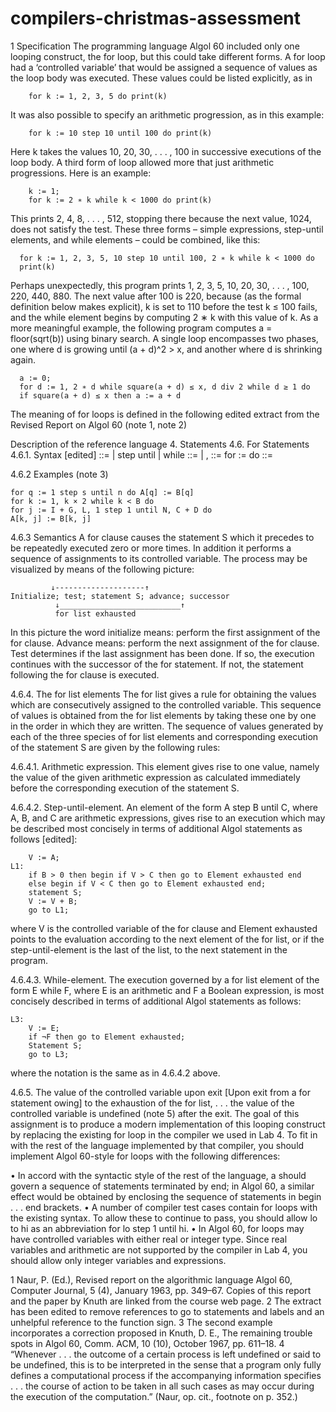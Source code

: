 # compilers-christmas-assessment

1 Specification
The programming language Algol 60 included only one looping construct, the for loop, but this could take different forms. A for loop had a ‘controlled variable’ that would be assigned a sequence of values as the loop body was executed. These values could be listed explicitly, as in

		for k := 1, 2, 3, 5 do print(k)
  
It was also possible to specify an arithmetic progression, as in this example:

		for k := 10 step 10 until 100 do print(k)

Here k takes the values 10, 20, 30, . . . , 100 in successive executions of the loop body. A third form of loop allowed more that just arithmetic progressions. Here is an example:

		k := 1;
		for k := 2 ∗ k while k < 1000 do print(k)
  
This prints 2, 4, 8, . . . , 512, stopping there because the next value, 1024, does not satisfy the test. These three forms – simple expressions, step-until elements, and while elements – could be combined, like this:

	  for k := 1, 2, 3, 5, 10 step 10 until 100, 2 ∗ k while k < 1000 do
	  print(k)
  
Perhaps unexpectedly, this program prints 1, 2, 3, 5, 10, 20, 30, . . . , 100, 220, 440, 880. The next value after 100 is 220, because (as the formal definition below makes explicit), k is set to 110 before the test k ≤ 100 fails, and the while element begins by computing 2 ∗ k with this value of k. As a more meaningful example, the following program computes a = floor(sqrt(b)) using binary search. A single loop encompasses two phases, one where d is growing until (a + d)^2 > x, and another where d is shrinking again.

	  a := 0;
	  for d := 1, 2 ∗ d while square(a + d) ≤ x, d div 2 while d ≥ 1 do
	  if square(a + d) ≤ x then a := a + d

The meaning of for loops is defined in the following edited extract from the Revised Report on Algol 60 (note 1, note 2)

Description of the reference language
4. Statements
4.6. For Statements
4.6.1. Syntax [edited]
	<for list element> ::= 
	<arithmetic expression> |
	<arithmetic expression> step <arithmetic expression>
	until <arithmetic expression> |
	<arithmetic expression> while <Boolean expression>
	<for list> ::= <for list element> |
	<for list>, <for list element>
	<for clause> ::= for <variable> := <for list> do
	<for statement> ::= <for clause> <statement>
 
4.6.2 Examples (note 3)

	for q := 1 step s until n do A[q] := B[q]
	for k := 1, k × 2 while k < B do
	for j := I + G, L, 1 step 1 until N, C + D do
	A[k, j] := B[k, j]
  
4.6.3 Semantics
A for clause causes the statement S which it precedes to be repeatedly executed zero or more times. In addition it performs a sequence of assignments to its controlled variable. The process may be visualized by means of the following picture:

		     ↓--------------------↑
	Initialize; test; statement S; advance; successor
		      ↓___________________________↑
			  for list exhausted
                  
In this picture the word initialize means: perform the first assignment of the for clause. Advance means: perform the next assignment of the for clause. Test determines if the last assignment has been done. If so, the execution continues with the successor of the for statement. If not, the statement following the for clause is executed.

4.6.4. The for list elements
The for list gives a rule for obtaining the values which are consecutively assigned to the controlled variable. This sequence of values is obtained from the for list elements by taking these one by one in the order in which they are written. The sequence of values generated by each of the three species of for list elements and corresponding execution of the statement S are given by the following rules:

4.6.4.1. Arithmetic expression. This element gives rise to one value, namely the value of the given arithmetic expression as calculated immediately before the corresponding execution of the statement S.

4.6.4.2. Step-until-element. An element of the form A step B until C, where A, B, and C are arithmetic expressions, gives rise to an execution which may be described most concisely in terms of additional Algol statements as follows [edited]:

		V := A;
	L1:
		if B > 0 then begin if V > C then go to Element exhausted end
		else begin if V < C then go to Element exhausted end;
		statement S;
		V := V + B;
		go to L1;
  
where V is the controlled variable of the for clause and Element exhausted points to the evaluation according to the next element of the for list, or if the step-until-element is the last of the list, to the next statement in the program.

4.6.4.3. While-element. The execution governed by a for list element of the form E while F, where E is an arithmetic and F a Boolean expression, is most concisely described in terms of additional Algol statements as follows:

	L3:
		V := E;
		if ¬F then go to Element exhausted;
		Statement S;
		go to L3;
    
where the notation is the same as in 4.6.4.2 above.

4.6.5. The value of the controlled variable upon exit
[Upon exit from a for statement owing] to the exhaustion of the for list, . . . the value of the controlled variable is undefined (note 5) after the exit.
The goal of this assignment is to produce a modern implementation of this looping construct by replacing the existing for loop in the compiler we used in Lab 4. To fit in with the rest of the language implemented by that compiler, you should implement Algol 60-style for loops with the following differences:

  • In accord with the syntactic style of the rest of the language, a <for clause> should govern a sequence of statements terminated by end; in Algol 60, a similar effect would be obtained by enclosing the sequence of statements in begin . . . end brackets.
  • A number of compiler test cases contain for loops with the existing syntax. To allow these to continue to pass, you should allow lo to hi as an abbreviation for lo step 1 until hi.
  • In Algol 60, for loops may have controlled variables with either real or integer type. Since real variables and arithmetic are not supported by the compiler in Lab 4, you should allow only integer variables and expressions.


1 Naur, P. (Ed.), Revised report on the algorithmic language Algol 60, Computer Journal, 5 (4), January 1963, pp. 349–67. Copies of this report and the paper by Knuth are linked from the course web page.
2 The extract has been edited to remove references to go to statements and labels and an unhelpful reference to the function sign.
3 The second example incorporates a correction proposed in Knuth, D. E., The remaining trouble spots in Algol 60, Comm. ACM, 10 (10), October 1967, pp. 611–18.
4 “Whenever . . . the outcome of a certain process is left undefined or said to be undefined, this is to be interpreted in the sense that a program only fully defines a computational process if the accompanying information specifies . . . the course of action to be taken in all such cases as may occur during the execution of the computation.” (Naur, op. cit., footnote on p. 352.)

